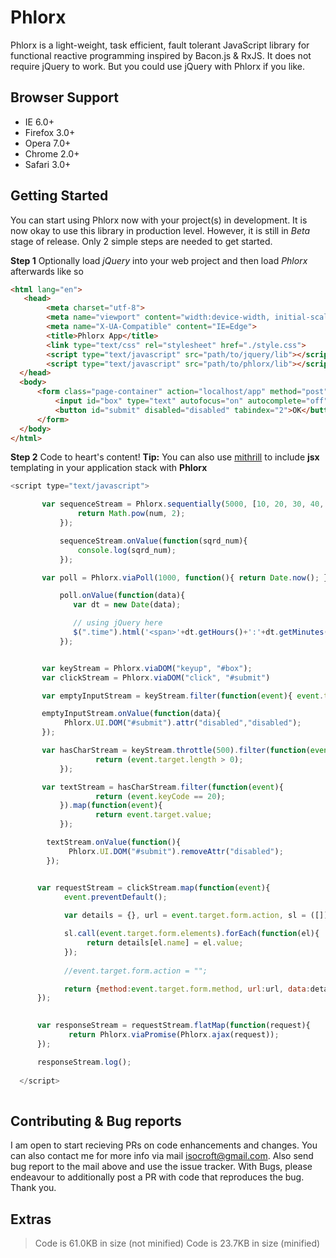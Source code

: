 # Phlorx

Phlorx is a light-weight, task efficient, fault tolerant JavaScript library for functional reactive programming inspired by Bacon.js &  RxJS. It does not require jQuery to work. But you could use jQuery with Phlorx if you like.

## Browser Support

+ IE 6.0+
+ Firefox 3.0+
+ Opera 7.0+
+ Chrome 2.0+
+ Safari 3.0+

## Getting Started

You can start using Phlorx now with your project(s) in development. It is now okay to use this
library in production level. However, it is still in *Beta* stage of release. Only 2 simple steps 
are needed to get started.

**Step 1** 
Optionally load _jQuery_ into your web project and then load _Phlorx_ afterwards like so

```html
<html lang="en">
   <head>
        <meta charset="utf-8">
        <meta name="viewport" content="width:device-width, initial-scale=1.0">
        <meta name="X-UA-Compatible" content="IE=Edge">
        <title>Phlorx App</title>
        <link type="text/css" rel="stylesheet" href="./style.css">
        <script type="text/javascript" src="path/to/jquery/lib"></script>
        <script type="text/javascript" src="path/to/phlorx/lib"></script>
  </head>
  <body>
      <form class="page-container" action="localhost/app" method="post" name="stager" onsubmit="return false;">
          <input id="box" type="text" autofocus="on" autocomplete="off" autosave="off" tabindex="1">
          <button id="submit" disabled="disabled" tabindex="2">OK</button>
      </form>
  </body>
</html>    
```


**Step 2**
 Code to heart's content! **Tip:** You can also use [mithrill](http://mithril.js.org/) to include __jsx__ templating in your application stack with __Phlorx__


```js
<script type="text/javascript"> 

       var sequenceStream = Phlorx.sequentially(5000, [10, 20, 30, 40, 50]).map(function(num){ 
               return Math.pow(num, 2); 
           });

	       sequenceStream.onValue(function(sqrd_num){
	           console.log(sqrd_num);
	       });

	   var poll = Phlorx.viaPoll(1000, function(){ return Date.now(); });

	       poll.onValue(function(data){
	       	  var dt = new Date(data);

	       	  // using jQuery here
              $(".time").html('<span>'+dt.getHours()+':'+dt.getMinutes()+':'+dt.getSeconds()+'</span>');
	       });


	   var keyStream = Phlorx.viaDOM("keyup", "#box");
	   var clickStream = Phlorx.viaDOM("click", "#submit")

	   var emptyInputStream = keyStream.filter(function(event){ event.target.value.length == 0; });

	   emptyInputStream.onValue(function(data){
            Phlorx.UI.DOM("#submit").attr("disabled","disabled");
	   });

	   var hasCharStream = keyStream.throttle(500).filter(function(event){  
	   	           return (event.target.length > 0); 
	   	   });

	   var textStream = hasCharStream.filter(function(event){  
	   	           return (event.keyCode == 20); 
	   	   }).map(function(event){ 
	   	   	       return event.target.value; 
	   	   });

	    textStream.onValue(function(){
             Phlorx.UI.DOM("#submit").removeAttr("disabled");
	    });


      var requestStream = clickStream.map(function(event){
            event.preventDefault();
             
        	var details = {}, url = event.target.form.action, sl = ([]).slice;

        	sl.call(event.target.form.elements).forEach(function(el){
                 return details[el.name] = el.value;
        	});
            
            //event.target.form.action = "";

            return {method:event.target.form.method, url:url, data:details, crossdomain:true, headers:{"Authorization":"Basic x48shdn3627ds="}};     
      });

        
      var responseStream = requestStream.flatMap(function(request){
             return Phlorx.viaPromise(Phlorx.ajax(request));
      });

      responseStream.log();
                      
  </script>
  
  ```


## Contributing & Bug reports

I am open to start recieving PRs on code enhancements and changes. You can also contact me for more info via mail isocroft@gmail.com. Also send bug report to the mail above and use the issue tracker. With Bugs, please endeavour to additionally post a PR with code that reproduces the bug. Thank you. 

## Extras

> Code is 61.0KB in size (not minified)
  Code is 23.7KB in size (minified)
